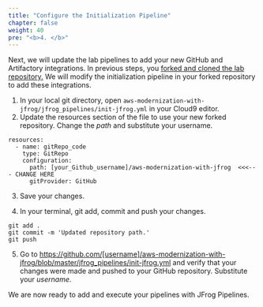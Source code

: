 ```yaml
---
title: "Configure the Initialization Pipeline"
chapter: false
weight: 40
pre: "<b>4. </b>"
---
```


Next, we will update the lab pipelines to add your new GitHub and Artifactory integrations. In previous steps, you [forked and cloned the lab repository.](/70_hands-on_lab/10_fork_lab_repo.html) We will modify the initialization pipeline in your forked repository to add these integrations.

1. In your local git directory, open ```aws-modernization-with-jfrog/jfrog_pipelines/init-jfrog.yml``` in your Cloud9 editor.
2. Update the resources section of the file to use your new forked repository. Change the _path_ and substitute your username.

```
resources:  
  - name: gitRepo_code  
    type: GitRepo  
    configuration:  
      path: [your_Github_username]/aws-modernization-with-jfrog  <<<--- CHANGE HERE
      gitProvider: GitHub  
```

3. Save your changes.

4. In your terminal, git add, commit and push your changes.

```shell script
git add . 
git commit -m 'Updated repository path.'
git push
```

5. Go to https://github.com/[username]/aws-modernization-with-jfrog/blob/master/jfrog_pipelines/init-jfrog.yml and verify that your changes were made and pushed to your GitHub repository. Substitute your _username_.

We are now ready to add and execute your pipelines with JFrog Pipelines.